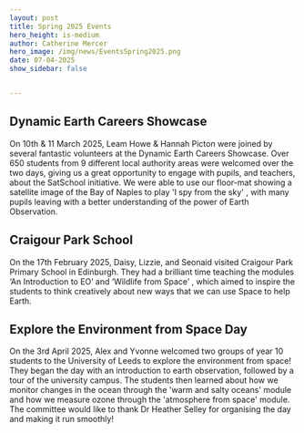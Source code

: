 ```yaml
---
layout: post
title: Spring 2025 Events
hero_height: is-medium
author: Catherine Mercer
hero_image: /img/news/EventsSpring2025.png
date: 07-04-2025
show_sidebar: false


---
```


## Dynamic Earth Careers Showcase

On 10th & 11 March 2025, Leam Howe & Hannah Picton were joined by several fantastic volunteers at the Dynamic Earth Careers Showcase. Over 650 students from 9 different local authority areas were welcomed over the two days, giving us a great opportunity to engage with pupils, and teachers, about the SatSchool initiative. We were able to use our floor-mat showing a satellite image of the Bay of Naples to play 'I spy from the sky' , with many pupils leaving with a better understanding of the power of Earth Observation.

## Craigour Park School

On the 17th February 2025, Daisy, Lizzie, and Seonaid visited Craigour Park Primary School in Edinburgh. They had a brilliant time teaching the modules ‘An Introduction to EO’ and ‘Wildlife from Space’ , which aimed to inspire the students to think creatively about new ways that we can use Space to help Earth.

## Explore the Environment from Space Day

On the 3rd April 2025, Alex and Yvonne welcomed two groups of year 10 students to the University of Leeds to explore the environment from space! They began the day with an introduction to earth observation, followed by a tour of the university campus. The students then learned about how we monitor changes in the ocean through the 'warm and salty oceans' module and how we measure ozone through the 'atmosphere from space' module. The committee would like to thank Dr Heather Selley for organising the day and making it run smoothly!
